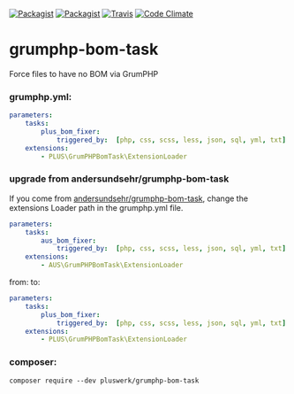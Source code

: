 [![Packagist](https://img.shields.io/packagist/v/pluswerk/grumphp-bom-task.svg?style=flat-square)](https://packagist.org/packages/pluswerk/grumphp-bom-task)
[![Packagist](https://img.shields.io/packagist/l/pluswerk/grumphp-bom-task.svg?style=flat-square)](https://opensource.org/licenses/LGPL-3.0)
[![Travis](https://img.shields.io/travis/Kanti/LJSON.svg?style=flat-square)](https://travis-ci.org/Pluswerk/grumphp-bom-task)
[![Code Climate](https://img.shields.io/codeclimate/github/pluswerk/grumphp-bom-task.svg?style=flat-square)](https://codeclimate.com/github/pluswerk/grumphp-bom-task)
# grumphp-bom-task
Force files to have no BOM via GrumPHP
### grumphp.yml:
````yml
parameters:
    tasks:
        plus_bom_fixer:
            triggered_by:  [php, css, scss, less, json, sql, yml, txt]
    extensions:
        - PLUS\GrumPHPBomTask\ExtensionLoader
````
### upgrade from andersundsehr/grumphp-bom-task
If you come from [andersundsehr/grumphp-bom-task](https://github.com/andersundsehr/grumphp-bom-task), change the extensions Loader path in the grumphp.yml file. 
````yml
parameters:
    tasks:
        aus_bom_fixer:
            triggered_by:  [php, css, scss, less, json, sql, yml, txt]
    extensions:
        - AUS\GrumPHPBomTask\ExtensionLoader
````
from:
to:
````yml
parameters:
    tasks:
        plus_bom_fixer:
            triggered_by:  [php, css, scss, less, json, sql, yml, txt]
    extensions:
        - PLUS\GrumPHPBomTask\ExtensionLoader
````
### composer:
``composer require --dev pluswerk/grumphp-bom-task``
